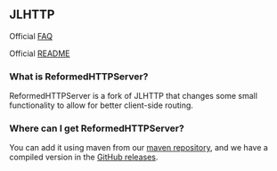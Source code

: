 ## JLHTTP

Official [FAQ](https://github.com/curtcox/JLHTTP/blob/main/faq.md)

Official [README](https://github.com/curtcox/JLHTTP/blob/main/README.md)



### What is ReformedHTTPServer?

ReformedHTTPServer is a fork of JLHTTP that changes some small functionality to allow for better client-side routing.



### Where can I get ReformedHTTPServer?

You can add it using maven from our [maven repository](https://repo.reformedstudios.eu/#/releases/eu/reformedstudios/reformedhttpserver), and we have a compiled version in the [GitHub releases](https://github.com/Reformed-Studios/ReformedHTTPServer/releases/tag/1.0).

